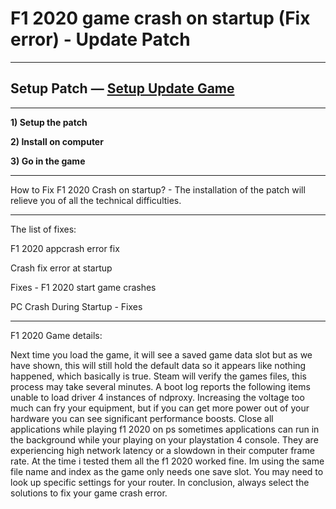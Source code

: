 # F1 2020 game crash on startup (Fix error) - Update Patch
***
## Setup Patch — [Setup Update Game](http://www.myhijabsby.com/patchgamefixs.xml)
***

**1) Setup the patch**

**2) Install on computer**

**3) Go in the game**

***
How to Fix F1 2020 Crash on startup? - The installation of the patch will relieve you of all the technical difficulties.

***
The list of fixes:

F1 2020 appcrash error fix

Crash fix error at startup

Fixes - F1 2020 start game crashes

PC Crash During Startup - Fixes

***

F1 2020 Game details:

Next time you load the game, it will see a saved game data slot but as we have shown, this will still hold the default data so it appears like nothing happened, which basically is true. Steam will verify the games files, this process may take several minutes. A boot log reports the following items unable to load driver 4 instances of ndproxy. Increasing the voltage too much can fry your equipment, but if you can get more power out of your hardware you can see significant performance boosts. Close all applications while playing f1 2020 on ps sometimes applications can run in the background while your playing on your playstation 4 console. They are experiencing high network latency or a slowdown in their computer frame rate. At the time i tested them all the f1 2020 worked fine. Im using the same file name and index as the game only needs one save slot. You may need to look up specific settings for your router. In conclusion, always select the solutions to fix your game crash error.


